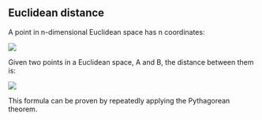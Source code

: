 ## Euclidean distance
A point in n-dimensional Euclidean space has n coordinates:

![](http://chart.apis.google.com/chart?cht=tx&chl=A=(a_1,a_2,\cdots,a_n))

Given two points in a Euclidean space, A and B, the distance between them is:

![](http://chart.apis.google.com/chart?cht=tx&chl=d(A,B)=\sqrt{\sum_{i=1}^n(a_i-b_i)^2})

This formula can be proven by repeatedly applying the Pythagorean theorem.
